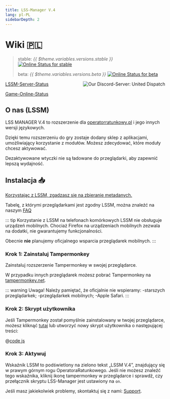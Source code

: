 ```yaml
---
title: LSS-Manager V.4
lang: pl-PL
sidebarDepth: 2
---
```


# Wiki 🇵🇱 <Badge :text="'v' + $theme.variables.versions.short"/>

> stable: *{{ $theme.variables.versions.stable }}* [![Online Status for stable](https://status.lss-manager.de/api/badge/71/status?style=flat&upLabel=online&downLabel=offline)][lssm.status]
> 
> beta: *{{ $theme.variables.versions.beta }}* [![Online Status for beta](https://status.lss-manager.de/api/badge/72/status?style=flat&upLabel=online&downLabel=offline)][lssm.status]

<discord style="float: right;"><img src="https://discord.com/api/guilds/254167535446917120/embed.png?style=banner1" alt="Our Discord-Server: United Dispatch" data-prevent-zooming></discord>

[LSSM-Server-Status][lssm.status]

[Game-Online-Status](https://status.lss-manager.de/status/missionchief)

<!-- Do NOT edit anything above this line! Any edits will be removed as content is auto generated! -->

## O nas (LSSM)

LSS MANAGER V.4 to rozszerzenie dla [operatorratunkowy.pl][games.self] i jego innych wersji językowych.

Dzięki temu rozszerzeniu do gry zostaje dodany sklep z aplikacjami, umożliwiający korzystanie z modułów. Możesz zdecydować, które moduły chcesz aktywować.

Dezaktywowane wtyczki nie są ładowane do przeglądarki, aby zapewnić lepszą wydajność.


## Instalacja 📥
[Korzystając z LSSM, zgadzasz się na zbieranie metadanych.][docs.metadata]

Tabelę, z którymi przeglądarkami jest zgodny LSSM, można znaleźć na naszym [FAQ](faq.md)

::: tip Korzystanie z LSSM na telefonach komórkowych
LSSM nie obsługuje urządzeń mobilnych. Chociaż Firefox na urządzeniach mobilnych zezwala na dodatki, nie gwarantujemy funkcjonalności.

Obecnie **nie** planujemy oficjalnego wsparcia przeglądarek mobilnych.
:::
### Krok 1: Zainstaluj Tampermonkey
Zainstaluj rozszerzenie Tampermonkey w swojej przeglądarce.

<tampermonkey-download-table/>

W przypadku innych przeglądarek możesz pobrać Tampermonkey na [tampermonkey.net][tampermonkey].

::: warning Uwaga!
Należy pamiętać, że oficjalnie nie wspieramy: 
-starszych przeglądarkek;
-przeglądarkek mobilnych;
-Apple Safari.
:::

### Krok 2: Skrypt użytkownika
Jeśli Tampermonkey został pomyślnie zainstalowany w twojej przeglądarce, możesz kliknąć [tutaj][lssm.userscript] lub utworzyć nowy skrypt użytkownika o następującej treści:

@[code js](@userscript)

### Krok 3: Aktywuj
Wskaźnik LSSM to podświetlony na zielono tekst „LSSM V.4”, znajdujący się w prawym górnym rogu OperatoraRatunkowego.
Jeśli nie możesz znaleźć tego wskaźnika, kliknij ikonę tampermonkey w przeglądarce i sprawdź, czy przełącznik skryptu LSS-Manager jest ustawiony na `on`.

Jeśli masz jakiekolwiek problemy, skontaktuj się z nami: [Support][docs.support].

<!-- ==START_FOOTER== Do NOT edit anything below this line! Any edits will be removed as content is auto generated! -->
[lssm.status]: https://status.lss-manager.de/
[lssm.discord]: https://discord.gg/RcTNjpB
[lssm.userscript]: https://v4.lss-manager.de/lssm-v4.user.js
[lssm.donations]: https://donate.lss-manager.de/
[docs]: https://docs.lss-manager.de/
[docs.apps]: /pl_PL/apps.md
[docs.appstore]: /pl_PL/appstore.md
[docs.bugs]: /pl_PL/bugs.md
[docs.error_report]: /pl_PL/error_report.md
[docs.faq]: /pl_PL/faq.md
[docs.metadata]: /pl_PL/metadata.md
[docs.other]: /pl_PL/other.md
[docs.settings]: /pl_PL/settings.md
[docs.suggestions]: /pl_PL/suggestions.md
[docs.support]: /pl_PL/support.md
[games.self]: https://operatorratunkowy.pl
[tampermonkey]: https://tampermonkey.net/
[github]: https://github.com/LSS-Manager/LSSM-V.4
[github.issues]: https://github.com/LSS-Manager/LSSM-V.4/issues
[github.issues.open]: https://github.com/LSS-Manager/LSSM-V.4/issues?q=is%3Aissue+is%3Aopen+label%3Abug